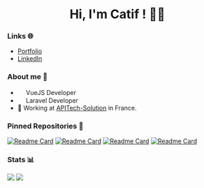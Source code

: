 <h1 align='center'>Hi, I'm Catif ! 😶‍🌫️ </h1>

### Links 🌐

- <a href="https://catif.dev">Portfolio</a>
- <a href="https://www.linkedin.com/in/bradley-barbier/">LinkedIn</a>

### About me 🤔

-  <img src="https://github.com/Catif/Catif/assets/84462178/5832e2cd-7ec7-415c-8b60-6883b2588b35" height="15"> VueJS Developer 
-  <img src="https://github.com/Catif/Catif/assets/84462178/6f9b8942-0843-439b-9a8a-0d5117f80b36" height="15"> Laravel  Developer 
- 🏤 Working at [APITech-Solution](https://www.apitech-solution.com/us/en/) in France.


### Pinned Repositories 📌

[![Readme Card](https://github-readme-stats.vercel.app/api/pin/?username=Catif&repo=Record-Live-WebRTC&theme=github_dark&hide_border=true)](https://github.com/Catif/Record-Live-WebRTC)
[![Readme Card](https://github-readme-stats.vercel.app/api/pin/?username=Catif&repo=LP-PTUT_Scudo&theme=github_dark&hide_border=true)](https://github.com/Catif/LP-PTUT_Scudo)
[![Readme Card](https://github-readme-stats.vercel.app/api/pin/?username=Catif&repo=tips.catif.me&theme=github_dark&hide_border=true)](https://github.com/Catif/tips.catif.me)
[![Readme Card](https://github-readme-stats.vercel.app/api/pin/?username=LP-CIASIE&repo=Atelier-2&theme=github_dark&hide_border=true)](https://github.com/LP-CIASIE/Atelier-2)

### Stats 📊

<div>
  <img align="top" src="https://github-readme-stats.vercel.app/api?username=Catif&count_private=true&theme=github_dark&hide_border=true&show_icons=true">
  <img align="top" src="https://github-readme-stats.vercel.app/api/top-langs/?username=Catif&theme=github_dark&hide_border=true">
</div>
